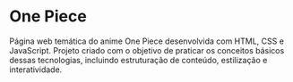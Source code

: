 # One Piece
Página web temática do anime One Piece desenvolvida com HTML, CSS e JavaScript. Projeto criado com o objetivo de praticar os conceitos básicos dessas tecnologias, incluindo estruturação de conteúdo, estilização e interatividade.
